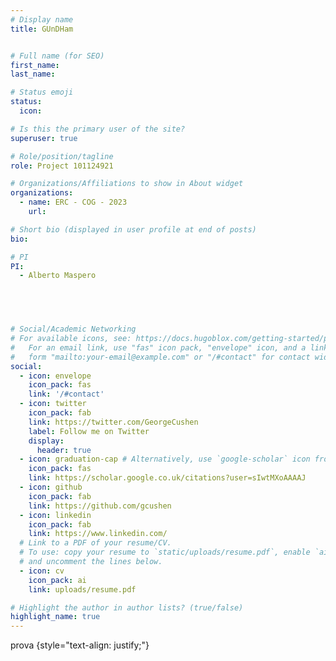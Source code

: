 ```yaml
---
# Display name
title: GUnDHam


# Full name (for SEO)
first_name: 
last_name: 

# Status emoji
status:
  icon: 

# Is this the primary user of the site?
superuser: true

# Role/position/tagline
role: Project 101124921

# Organizations/Affiliations to show in About widget
organizations:
  - name: ERC - COG - 2023
    url: 

# Short bio (displayed in user profile at end of posts)
bio: 

# PI
PI:
  - Alberto Maspero
  




# Social/Academic Networking
# For available icons, see: https://docs.hugoblox.com/getting-started/page-builder/#icons
#   For an email link, use "fas" icon pack, "envelope" icon, and a link in the
#   form "mailto:your-email@example.com" or "/#contact" for contact widget.
social:
  - icon: envelope
    icon_pack: fas
    link: '/#contact'
  - icon: twitter
    icon_pack: fab
    link: https://twitter.com/GeorgeCushen
    label: Follow me on Twitter
    display:
      header: true
  - icon: graduation-cap # Alternatively, use `google-scholar` icon from `ai` icon pack
    icon_pack: fas
    link: https://scholar.google.co.uk/citations?user=sIwtMXoAAAAJ
  - icon: github
    icon_pack: fab
    link: https://github.com/gcushen
  - icon: linkedin
    icon_pack: fab
    link: https://www.linkedin.com/
  # Link to a PDF of your resume/CV.
  # To use: copy your resume to `static/uploads/resume.pdf`, enable `ai` icons in `params.yaml`,
  # and uncomment the lines below.
  - icon: cv
    icon_pack: ai
    link: uploads/resume.pdf

# Highlight the author in author lists? (true/false)
highlight_name: true
---
```


prova
{style="text-align: justify;"}
